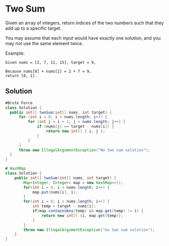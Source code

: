 # Two Sum

Given an array of integers, return indices of the two numbers such that they add up to a specific target.

You may assume that each input would have exactly one solution, and you may not use the same element twice.

Example:

```
Given nums = [2, 7, 11, 15], target = 9,

Because nums[0] + nums[1] = 2 + 7 = 9,
return [0, 1].
```
## Solution

```java
#Brute Force
class Solution {
  public int[] twoSum(int[] nums, int target) {
      for (int i = 0; i < nums.length; i++) {
          for (int j = i + 1; j < nums.length; j++) {
              if (nums[j] == target - nums[i]) {
                  return new int[] { i, j };
              }
          }
      }
      throw new IllegalArgumentException("No two sum solution");
  }
}

# HashMap
class Solution {
    public int[] twoSum(int[] nums, int target) {
        Map<Integer, Integer> map = new HashMap<>();
        for(int i = 0; i < nums.length; i++) {
            map.put(nums[i], i);
        }
        for(int i = 0; i < nums.length; i++) {
            int temp = target - nums[i];
            if(map.containsKey(temp) && map.get(temp) != i) {
                return new int[] {i, map.get(temp)};
            }
        }
        throw new IllegalArgumentException("no two sum solution");
    }
}
```
